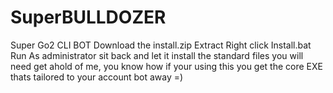 # SuperBULLDOZER
Super Go2 CLI BOT
Download the install.zip
Extract
Right click Install.bat
Run As administrator 
sit back and let it install the standard files you will need
get ahold of me, you know how if your using this
you get the core EXE thats tailored to your account 
bot away
=)
